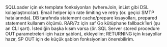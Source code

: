 SQLLoader için ek template fonksiyonları (whereJoin, inList gibi DSL kolaylaştırıcılar).
Email helper için rate limiting ve retry (ör. geçici SMTP hatalarında).
DB tarafında statement cache/prepare kısayolları, prepared statement kullanım ölçümü.
RAR/7z için saf Go kütüphane fallback’leri (şu an CLI şart).
İstediğin başka kısım varsa (ör. SQL Server stored procedure OUT parametreleri için hazır şablon), ekleyelim; RETURNING için kısayollar hazır, SP OUT için de küçük şablon fonksiyonları önerebilirim.